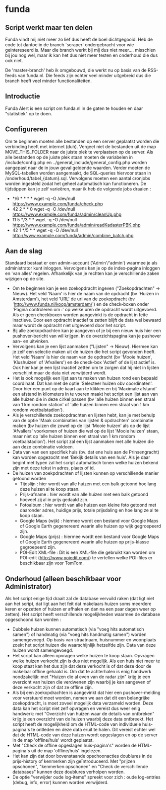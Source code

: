 # funda

## Script werkt maar ten delen
Funda vindt mij niet meer zo lief dus heeft de boel dichtgegooid.
Heb de code tot dantoe in de branch 'scraper' ondergebracht voor wie geintereseerd is. Maar die branch werkt bij mij dus niet meer.... misschien bij jou nog wel, maar ik kan het dus niet meer testen en onderhoud die dus ook niet.

De 'master-branch' heb ik omgebouwd, die werkt nu op basis van de RSS-feeds van funda.nl. Die feeds zijn echter veel minder uitgebreid dus die branch heeft veel minder functionaliteiten.

## Introductie
Funda Alert is een script om funda.nl in de gaten te houden en daar "statistiek" op te doen.

## Configureren
Om te beginnen moeten alle bestanden op een server geplaatst worden die verbinding heeft met internet (duh). Vergeet niet de bestanden uit de map MOVE_THIS_FOLDER naar de juiste plek te verplaatsen op de server. Als alle bestanden op de juiste plek staan moeten de variabelen in /include/config.php en ../general_include/general_config.php worden aangepast naar de in jouw geval geldende waarden. Verder moeten de MySQL-tabellen worden aangemaakt, de SQL-queries hiervoor staan in /onderhoud/tabel_{datum}.sql. Vervolgens moeten een aantal cronjobs worden ingesteld zodat het geheel automatisch kan functioneren.
De tijdstippen kan je zelf varieëren, maar ik heb de volgende jobs draaien :
- */6	* 	* 	* 	* 	wget -q -O /dev/null https://www.example.com/funda/check.php
- 42 	2 	* 	* 	0 	wget -q -O /dev/null https://www.example.com/funda/admin/cleanUp.php
- 11	5	*/3	*	*	wget -q -O /dev/null https://www.example.com/funda/admin/readKadasterPBK.php
- 42 	1 	*/5 	* 	*	wget -q -O /dev/null http://www.example.com/funda/admin/combine_batch.php

## Aan de slag
Standaard bestaat er een admin-account ('Admin'/'admin') waarmee je als administrator kunt inloggen. Vervolgens kan je op de index-pagina inloggen en 'van alles' regelen. Afhankelijk van je rechten kan je verschillende zaken wijzigen op de site.
* Om te beginnen kan je een zoekopdracht ingeven ("Zoekopdrachten" -> Nieuw). Het veld 'Naam' is hier de naam van de opdracht (bv 'Huizen in Amsterdam'), het veld 'URL' de url van de zoekopdracht (bv 'http://www.funda.nl/koop/amsterdam/') en de check-boxen onder 'Pagina controleren om :' op welke uren de opdracht wordt uitgevoerd. Als er geen checkboxen worden aangevinkt is de opdracht in feite inactieve. Door een opdracht inactief te zetten blijft de data wel bewaard maar wordt de opdracht niet uitgevoerd door het script.
* Bij alle zoekopdrachten kan je aangeven of je bij een nieuw huis hier een pushover-bericht van wil krijgen. In de overzichtspagina kan je pushover aan- en uitvinken.
* Vervolgens kan je een lijst aanmaken ("Lijsten" -> Nieuw). Hiermee kan je zelf een selectie maken uit de huizen die het script gevonden heeft. Het veld 'Naam' is hier de naam van de opdracht (bv 'Mooie huizen', 'Klushuizen' of 'Afvallers') en de check-box 'Actief' of de lijst actief is. Ook hier kan je een lijst inactief zetten om te zorgen dat hij niet in lijsten verschijnt maar de data niet verwijderd wordt.
* Het is ook mogelijk een lijst aan te maken van huizen rond een bepaald coordinaat. Dat kan met de optie 'Selecteer huizen obv coordinaten'. Door hier een punt op de kaart aan te klikken en bij 'Maximale afstand' een afstand in kilometers in te voeren maakt het script een lijst aan van alle huizen die in deze cirkel passen (bv 'alle huizen binnen een straal van 1 km rondom station' of 'alle huizen binnen een straal van 1 km rondom voetbalstadion').
* Als je verschillende zoekopdrachten en lijsten hebt, kan je met behulp van de optie 'Maak combinaties van lijsten & opdrachten' combinatie maken (bv huizen die zowel op de lijst 'Mooie huizen' als op de lijst 'Afvallers' voorkomen of huizen die wel op de lijst 'Mooie huizen' staan, maar niet op 'alle huizen binnen een straal van 1 km rondom voetbalstadion'). Het script zal een lijst aanmaken met alle huizen die aan deze combinatie voldoen.
* Data van van een specifiek huis (bv. dat ene huis aan de Prinsengracht) kan worden opgezocht met 'Bekijk details van een huis'. Als je daar begint met typen zal het script automatisch tonen welke huizen bekend zijn met deze tekst in adres, plaats of id.
* De huizen van zoekpdrachten of lijsten kunnen op verschillende manier getoond worden
  * Tijdslijn : hier wordt van alle huizen met een balk getoond hoe lang deze huizen al te koop staan.
  * Prijs-afname : hier wordt van alle huizen met een balk getoond hoeveel zij al in prijs gedaald zijn.
  * Fotoalbum : hier wordt van alle huizen een kleine foto getoond met daaronder adres, huidige prijs, totale prijsdaling en hoe lang ze al te koop staan.
  * Google Maps (wijk) : hiermee wordt een bestand voor Google Maps of Google Earth gegenereerd waarin alle huizen op wijk gegroepeerd zijn.
  * Google Maps (prijs) : hiermee wordt een bestand voor Google Maps of Google Earth gegenereerd waarin alle huizen op prijs-klasse gegroepeerd zijn.
  * POI-Edit XML-file : Dit is een XML-file die gebruikt kan worden om POI-edit (http://www.poiedit.com/) te vertellen welke POI-files er beschikbaar zijn voor TomTom.

## Onderhoud (alleen beschikbaar voor Administrator)
Als het script enige tijd draait zal de database vervuild raken (dat ligt niet aan het script, dat ligt aan het feit dat makelaars huizen soms meerdere keren er opzetten of huizen er afhalen en dan na een paar dagen weer op zetten).
Het script heeft verschillende mogelijkheden waarmee de database opgeschoond kan worden :
* Dubbele huizen kunnen automatisch (via "voeg hits automatisch samen") of handmatig (via "voeg hits handmatig samen") worden samengevoegd. Op basis van straatnaam, huisnummer en woonplaats zoekt het script huizen die waarschijnlijk hetzelfde zijn. Data van deze huizen wordt samengevoegd.
* Het script kan alleen opvragen welke huizen te koop staan. Opvragen welke huizen verkocht zijn is dus niet mogelijk. Als een huis niet meer te koop staat kan het dus zijn dat deze verkocht is of dat deze door de makelaar offline gehaald is. Om dat te achterhalen is enig handwerk noodzakelijk: met "Huizen die al even van de radar zijn" krijg je een overzicht van huizen die verdwenen zijn waarbij je kan aangeven of deze verkocht zijn of dat ze offline zijn.
* Als bij een zoekopdrachten is aangevinkt dat hier een pushover-melding voor verstuurd moet worden, nemen we aan dat dit een belangrijke zoekopdracht, is moet zoveel mogelijk data verzameld worden. Deze data kan het script niet zelf opvragen en vereist dus weer enig handwerk: met "Overzicht van huizen waar de details van ontbreken" krijg je een overzicht van de huizen waarbij deze data ontbreekt. Het script heeft de mogelijkheid om de HTML-code van individuele huis-pagina's te ontleden en deze data eruit te halen. Dit vereist echter wel dat de HTML-code van deze huizen wordt opgeslagen en op de server in de map 'offline/huis' wordt geplaatst.
* Met "Check de offline opgeslagen huis-pagina's" worden de HTML-pagina's uit de map 'offline/huis' ingelezen.
* Het kan zijn dat door bovenstaande opschoonacties doublures in de prijs-history of kenmerken zijn geïntroduceerd. Met "prijzen opschonen", "kenmerken opschonen" en "Check de verschillende databases" kunnen deze doublures verholpen worden.
* De optie "verwijder oude log-items" spreekt voor zich : oude log-entries (debug, info, error) kunnen worden verwijderd.
